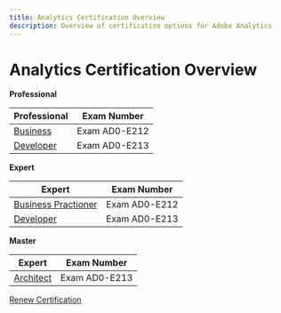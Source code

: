 ```yaml
---
title: Analytics Certification Overview
description: Overview of certification options for Adobe Analytics
---
```

# Analytics Certification Overview

**Professional**

| Professional | Exam Number |
|--- |--- |
| [Business](/help/certifications/aa/aa-p-business.md) | Exam AD0-E212 |
| [Developer](/help/certifications/aa/aa-p-developer.md) | Exam AD0-E213 |

**Expert**

| Expert | Exam Number |
|--- |--- |
| [Business Practioner](/help/certifications/aa/aa-e-business.md) | Exam AD0-E212 |
| [Developer](/help/certifications/aa/aa-e-developer.md) | Exam AD0-E213 |

**Master**

| Expert | Exam Number |
|--- |--- |
| [Architect](/help/certifications/aa/aa-m-architect.md) | Exam AD0-E213 |

[Renew Certification](/help/certifications/aa/aa-renew.md)
